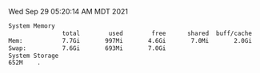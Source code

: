Wed Sep 29 05:20:14 AM MDT 2021
```bash
System Memory
               total        used        free      shared  buff/cache   available
Mem:           7.7Gi       997Mi       4.6Gi       7.0Mi       2.0Gi       6.4Gi
Swap:          7.6Gi       693Mi       7.0Gi
System Storage
652M	.
```
